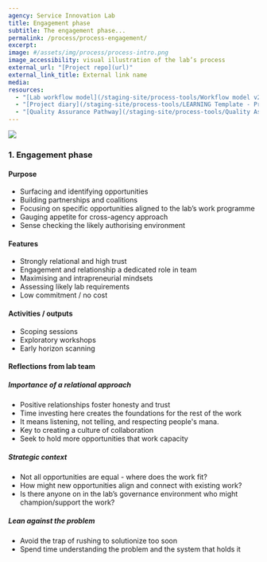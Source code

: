 ```yaml
---
agency: Service Innovation Lab
title: Engagement phase
subtitle: The engagement phase...  
permalink: /process/process-engagement/
excerpt:
image: #/assets/img/process/process-intro.png
image_accessibility: visual illustration of the lab’s process
external_url: "[Project repo](url)"
external_link_title: External link name
media:
resources:
  - "[Lab workflow model](/staging-site/process-tools/Workflow model v2.pdf)"
  - "[Project diary](/staging-site/process-tools/LEARNING Template - Project diary(1).docx)"
  - "[Quality Assurance Pathway](/staging-site/process-tools/Quality Assurance Pathway(1).xlsx)"
---
```


<div>
  <img src="../../assets/img/process/process-engagement.png" class="process-img">
</div>

### 1. Engagement phase

#### Purpose

* Surfacing and identifying opportunities
* Building partnerships and coalitions
* Focusing on specific opportunities aligned to the lab’s work programme
* Gauging appetite for cross-agency approach
* Sense checking the likely authorising environment

#### Features

* Strongly relational and high trust
* Engagement and relationship a dedicated role in team
* Maximising and intrapreneurial mindsets
* Assessing likely lab requirements
* Low commitment / no cost

#### Activities / outputs

* Scoping sessions
* Exploratory workshops
* Early horizon scanning

#### Reflections from lab team

##### Importance of a relational approach

* Positive relationships foster honesty and trust
* Time investing here creates the foundations for the rest of the work
* It means listening, not telling, and respecting people's mana.
* Key to creating a culture of collaboration
* Seek to hold more opportunities that work capacity

##### Strategic context

* Not all opportunities are equal - where does the work fit?
* How might new opportunities align and connect with existing work?
* Is there anyone on in the lab’s governance environment who might champion/support the work?

##### Lean against the problem

* Avoid the trap of rushing to solutionize too soon
* Spend time understanding the problem and the system that holds it
